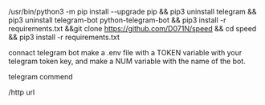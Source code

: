/usr/bin/python3 -m pip install --upgrade pip && pip3 uninstall telegram && pip3 uninstall telegram-bot python-telegram-bot && pip3 install -r requirements.txt &&git clone https://github.com/D071N/speed && cd speed && pip3 install -r requirements.txt 

connact telegram bot make a .env file with a TOKEN variable with your telegram token key, and make a NUM variable with the name of the bot.


telegram commend

/http url
